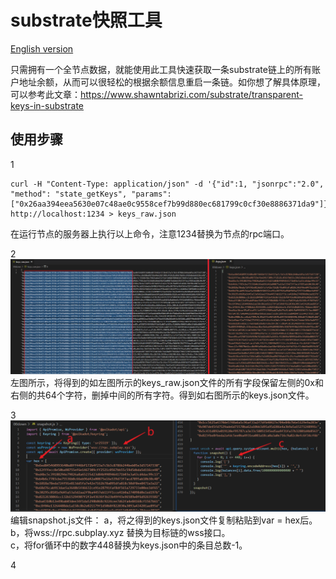 # substrate快照工具

[English version](https://github.com/playdog-io/snapshot4substrate/blob/main/README_zh.md)

只需拥有一个全节点数据，就能使用此工具快速获取一条substrate链上的所有账户地址余额，从而可以很轻松的根据余额信息重启一条链。如你想了解具体原理，可以参考此文章：https://www.shawntabrizi.com/substrate/transparent-keys-in-substrate

## 使用步骤

1
```
curl -H "Content-Type: application/json" -d '{"id":1, "jsonrpc":"2.0", "method": "state_getKeys", "params": ["0x26aa394eea5630e07c48ae0c9558cef7b99d880ec681799c0cf30e8886371da9"]}' http://localhost:1234 > keys_raw.json
```
在运行节点的服务器上执行以上命令，注意1234替换为节点的rpc端口。

2
![](images/2021-07-19-17-11-26.png)
左图所示，将得到的如左图所示的keys_raw.json文件的所有字段保留左侧的0x和右侧的共64个字符，删掉中间的所有字符。得到如右图所示的keys.json文件。

3  
![](images/2021-07-19-17-39-16.png)
编辑snapshot.js文件：
a，将之得到的keys.json文件复制粘贴到var = hex后。 
b，将wss://rpc.subplay.xyz 替换为目标链的wss接口。  
c，将for循环中的数字448替换为keys.json中的条目总数-1。  

4

